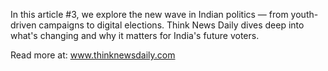 In this article #3, we explore the new wave in Indian politics — from youth-driven campaigns to digital elections. Think News Daily dives deep into what's changing and why it matters for India's future voters.

Read more at: www.thinknewsdaily.com